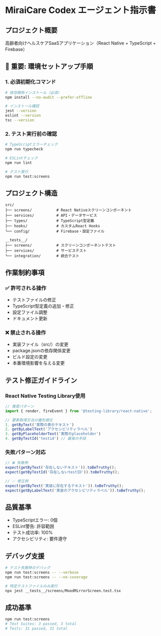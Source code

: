 # MiraiCare Codex エージェント指示書

## プロジェクト概要
高齢者向けヘルスケアSaaSアプリケーション（React Native + TypeScript + Firebase）

## 🚨 重要: 環境セットアップ手順

### 1. 必須初期化コマンド
```bash
# 依存関係インストール（必須）
npm install --no-audit --prefer-offline

# インストール確認
jest --version
eslint --version  
tsc --version
```

### 2. テスト実行前の確認
```bash
# TypeScriptエラーチェック
npm run typecheck

# ESLintチェック  
npm run lint

# テスト実行
npm run test:screens
```

## プロジェクト構造
```
src/
├── screens/           # React Nativeスクリーンコンポーネント
├── services/          # API・データサービス
├── types/             # TypeScript型定義
├── hooks/             # カスタムReact Hooks
└── config/            # Firebase・設定ファイル

__tests__/
├── screens/           # スクリーンコンポーネントテスト  
├── services/          # サービステスト
└── integration/       # 統合テスト
```

## 作業制約事項

### ✅ 許可される操作
- テストファイルの修正
- TypeScript型定義の追加・修正
- 設定ファイル調整
- ドキュメント更新

### ❌ 禁止される操作
- 実装ファイル（src/）の変更
- package.jsonの依存関係変更
- ビルド設定の変更
- 本番環境影響を与える変更

## テスト修正ガイドライン

### React Native Testing Library使用
```typescript
// 推奨パターン
import { render, fireEvent } from '@testing-library/react-native';

// 要素取得方法の優先順位
1. getByText('実際の表示テキスト')
2. getByLabelText('アクセシビリティラベル')  
3. getByPlaceholderText('実際のplaceholder')
4. getByTestId('testid') // 最後の手段
```

### 失敗パターン対応
```typescript
// ❌ 失敗例
expect(getByText('存在しないテキスト')).toBeTruthy();
expect(getByTestId('存在しないtestID')).toBeTruthy();

// ✅ 修正例  
expect(getByText('実装に存在するテキスト')).toBeTruthy();
expect(getByLabelText('実装のアクセシビリティラベル')).toBeTruthy();
```

## 品質基準
- TypeScriptエラー: 0個
- ESLint警告: 許容範囲
- テスト成功率: 100%
- アクセシビリティ: 要件遵守

## デバッグ支援
```bash
# テスト失敗時のデバッグ
npm run test:screens -- --verbose
npm run test:screens -- --no-coverage

# 特定テストファイルのみ実行
npx jest __tests__/screens/MoodMirrorScreen.test.tsx
```

## 成功基準
```bash
npm run test:screens
# Test Suites: 3 passed, 3 total
# Tests: 31 passed, 31 total
```